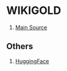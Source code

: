 # WIKIGOLD

1. [Main Source](https://github.com/juand-r/entity-recognition-datasets/tree/master/data/wikigold/CONLL-format/data)
	

## Others
1. [HuggingFace](https://huggingface.co/datasets/knilakshan20/wikigold/blob/main/wikigold.py)
